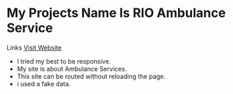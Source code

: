 # My Projects Name Is RIO Ambulance Service

Links
[Visit Website](https://react-ambulance.web.app/)

- I tried my best to be responsive.
- My site is about Ambulance Services.
- This site can be routed without reloading the page.
- i used a fake data.